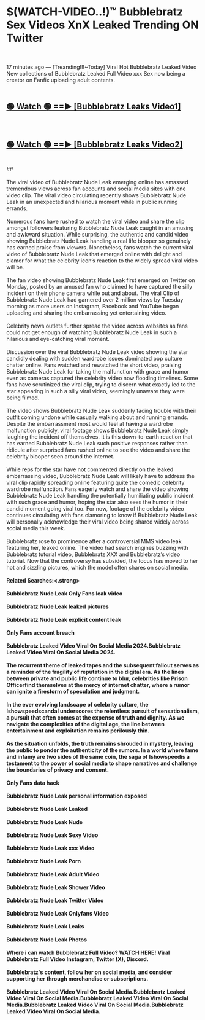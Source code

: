 # $(WATCH-VIDEO..!)™ Bubblebratz Sex Videos XnX Leaked Trending ON Twitter<br>
<br>

17 minutes ago — [Treanding!!!~Today] Viral Hot Bubblebratz Leaked Video New collections of Bubblebratz Leaked Full Video xxx Sex now being a creator on Fanfix uploading adult contents.
<br>
 <br>

##  <a href="https://best2vid.blogspot.com?title=Bubblebratz">🟢 Watch 🟢 ==► [Bubblebratz Leaks Video1]</a><br>
  <br>

##  <a href="https://best2vid.blogspot.com?title=Bubblebratz">🟢 Watch 🟢 ==► [Bubblebratz Leaks Video2]</a><br>
  <br>
  ##
  <br>
  <br>
The viral video of Bubblebratz Nude Leak emerging online has amassed tremendous views across fan accounts and social media sites with one video clip. The viral video circulating recently shows Bubblebratz Nude Leak in an unexpected and hilarious moment while in public running errands.
<br><br>
Numerous fans have rushed to watch the viral video and share the clip amongst followers featuring Bubblebratz Nude Leak caught in an amusing and awkward situation. While surprising, the authentic and candid video showing Bubblebratz Nude Leak handling a real life blooper so genuinely has earned praise from viewers. Nonetheless, fans watch the current viral video of Bubblebratz Nude Leak that emerged online with delight and clamor for what the celebrity icon’s reaction to the widely spread viral video will be.
<br><br>
The fan video showing Bubblebratz Nude Leak first emerged on Twitter on Monday, posted by an amused fan who claimed to have captured the silly incident on their phone camera while out and about. The viral Clip of Bubblebratz Nude Leak had garnered over 2 million views by Tuesday morning as more users on Instagram, Facebook and YouTube began uploading and sharing the embarrassing yet entertaining video.
<br><br>
Celebrity news outlets further spread the video across websites as fans could not get enough of watching Bubblebratz Nude Leak in such a hilarious and eye-catching viral moment.
<br><br>
Discussion over the viral Bubblebratz Nude Leak video showing the star candidly dealing with sudden wardrobe issues dominated pop culture chatter online. Fans watched and rewatched the short video, praising Bubblebratz Nude Leak for taking the malfunction with grace and humor even as cameras captured the celebrity video now flooding timelines. Some fans have scrutinized the viral clip, trying to discern what exactly led to the star appearing in such a silly viral video, seemingly unaware they were being filmed.
<br><br>
The video shows Bubblebratz Nude Leak suddenly facing trouble with their outfit coming undone while casually walking about and running errands. Despite the embarrassment most would feel at having a wardrobe malfunction publicly, viral footage shows Bubblebratz Nude Leak simply laughing the incident off themselves. It is this down-to-earth reaction that has earned Bubblebratz Nude Leak such positive responses rather than ridicule after surprised fans rushed online to see the video and share the celebrity blooper seen around the internet.
<br><br>
While reps for the star have not commented directly on the leaked embarrassing video, Bubblebratz Nude Leak will likely have to address the viral clip rapidly spreading online featuring quite the comedic celebrity wardrobe malfunction. Fans eagerly watch and share the video showing Bubblebratz Nude Leak handling the potentially humiliating public incident with such grace and humor, hoping the star also sees the humor in their candid moment going viral too. For now, footage of the celebrity video continues circulating with fans clamoring to know if Bubblebratz Nude Leak will personally acknowledge their viral video being shared widely across social media this week.
<br><br>
Bubblebratz rose to prominence after a controversial MMS video leak featuring her, leaked online. The video had search engines buzzing with Bubblebratz tutorial video, Bubblebratz XXX and Bubblebratz’s video tutorial. Now that the controversy has subsided, the focus has moved to her hot and sizzling pictures, which the model often shares on social media.
<br><br>
<strong>Related Searches:<.strong>
<br><br>
Bubblebratz Nude Leak Only Fans leak video
<br><br>
Bubblebratz Nude Leak leaked pictures
<br><br>
Bubblebratz Nude Leak explicit content leak
<br><br>
Only Fans account breach
<br><br>
Bubblebratz Leaked Video Viral On Social Media 2024.Bubblebratz Leaked Video Viral On Social Media 2024.
<br><br>
The recurrent theme of leaked tapes and the subsequent fallout serves as a reminder of the fragility of reputation in the digital era. As the lines between private and public life continue to blur, celebrities like Prison Officerfind themselves at the mercy of internet chatter, where a rumor can ignite a firestorm of speculation and judgment.
<br><br>
In the ever evolving landscape of celebrity culture, the Ishowspeedscandal underscores the relentless pursuit of sensationalism, a pursuit that often comes at the expense of truth and dignity. As we navigate the complexities of the digital age, the line between entertainment and exploitation remains perilously thin.
<br><br>
As the situation unfolds, the truth remains shrouded in mystery, leaving the public to ponder the authenticity of the rumors. In a world where fame and infamy are two sides of the same coin, the saga of Ishowspeedis a testament to the power of social media to shape narratives and challenge the boundaries of privacy and consent.
<br><br>
Only Fans data hack
<br><br>
Bubblebratz Nude Leak personal information exposed
<br><br>
Bubblebratz Nude Leak Leaked
<br><br>
Bubblebratz Nude Leak Nude
<br><br>
Bubblebratz Nude Leak Sexy Video
<br><br>
Bubblebratz Nude Leak xxx Video
<br><br>
Bubblebratz Nude Leak Porn
<br><br>
Bubblebratz Nude Leak Adult Video
<br><br>
Bubblebratz Nude Leak Shower Video
<br><br>
Bubblebratz Nude Leak Twitter Video
<br><br>
Bubblebratz Nude Leak Onlyfans Video
<br><br>
Bubblebratz Nude Leak Leaks
<br><br>
Bubblebratz Nude Leak Photos
<br><br>
Where i can watch Bubblebratz Full Video? WATCH HERE! Viral Bubblebratz Full Video Instagram, Twitter (X), Discord.
<br><br>
Bubblebratz's content, follow her on social media, and consider supporting her through merchandise or subscriptions.
<br><br>
Bubblebratz Leaked Video Viral On Social Media.Bubblebratz Leaked Video Viral On Social Media.Bubblebratz Leaked Video Viral On Social Media.Bubblebratz Leaked Video Viral On Social Media.Bubblebratz Leaked Video Viral On Social Media.